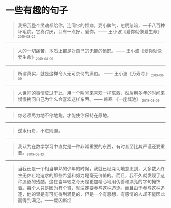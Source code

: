 # 一些有趣的句子

[annotation]: <id> (ee85023f-77de-4dbb-b64a-a5d26a2a0c21)
[annotation]: <status> (public)
[annotation]: <create_time> (2019-05-30 19:07:02)
[annotation]: <category> (心情随笔)
[annotation]: <comments> (false)
[annotation]: <url> (http://blog.ccyg.studio/article/ee85023f-77de-4dbb-b64a-a5d26a2a0c21)

> 我把我整个灵魂都给你，连同它的怪癖，耍小脾气，忽明忽暗，一千八百种坏毛病。它真讨厌，只有一点好，爱你。—— 王小波《爱你就像爱生命》<sub><small>2019-08-22</small></sub>

---

> 人的一切痛苦，本质上都是对自己的无能的愤怒。—— 王小波《爱你就像爱生命》<sub><small>2019-08-09</small></sub>

---

> 所谓真实，就是这样令人无可奈何的庸俗。 —— 王小波《万寿寺》 <sub><small>2019-08-09</small></sub>

---

> 人世间的事情莫过于此，用一个瞬间来喜欢一样东西，然后用多年的时间来慢慢拷问自己为什么会喜欢这样东西。—— 韩寒 《一座城池》 <sub><small>2019-08-09</small></sub>

---

> 你必须尽力地不停地跑，才能使你保持在原地。

---

> 逆水行舟，不进则退。

---

> 我认为在数学学习中直觉是一种非常重要的东西，有时甚至比其严谨还要重要。<sub><small>2019-06-13</small></sub>

---

> 当我还是一个相当早熟的少年的时候，我就已经深切地意思到，大多数人终生无休止地追求的那些希望和努力是毫无价值的。而且，我不久就发现了这种追逐的残酷，这在当年较之今天是更加精心地用伪善和漂亮的字句掩饰着。每个人只是因为有个胃，就注定要参与这种追逐。而且由于参与这种追逐，他的胃是有可能得到满足的，但是一个有思想、有感情的人却不能因此而得到满足。——爱因斯坦

